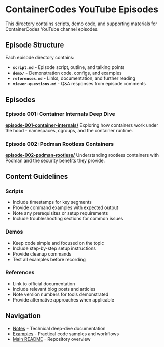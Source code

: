 # ContainerCodes YouTube Episodes

This directory contains scripts, demo code, and supporting materials for
ContainerCodes YouTube channel episodes.

## Episode Structure

Each episode directory contains:

- **`script.md`** - Episode script, outline, and talking points
- **`demo/`** - Demonstration code, configs, and examples
- **`references.md`** - Links, documentation, and further reading
- **`viewer-questions.md`** - Q&A responses from episode comments

## Episodes

### Episode 001: Container Internals Deep Dive

**[episode-001-container-internals/](episode-001-container-internals/)**
Exploring how containers work under the hood - namespaces, cgroups, and the
container runtime.

### Episode 002: Podman Rootless Containers

**[episode-002-podman-rootless/](episode-002-podman-rootless/)** Understanding
rootless containers with Podman and the security benefits they provide.

## Content Guidelines

### Scripts

- Include timestamps for key segments
- Provide command examples with expected output
- Note any prerequisites or setup requirements
- Include troubleshooting sections for common issues

### Demos

- Keep code simple and focused on the topic
- Include step-by-step setup instructions
- Provide cleanup commands
- Test all examples before recording

### References

- Link to official documentation
- Include relevant blog posts and articles
- Note version numbers for tools demonstrated
- Provide alternative approaches when applicable

## Navigation

- [Notes](../notes/) - Technical deep-dive documentation
- [Examples](../examples/) - Practical code samples and workflows
- [Main README](../README.md) - Repository overview
